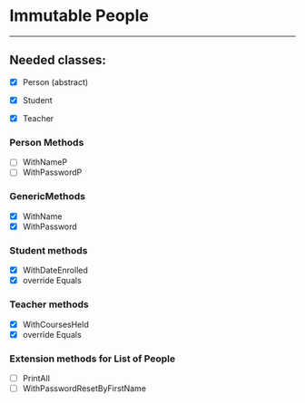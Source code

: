 # Immutable People

-------------------

## Needed classes:

- [x] Person (abstract)

- [x] Student

- [x] Teacher

### Person Methods

- [ ] WithNameP
- [ ] WithPasswordP

### GenericMethods

- [x] WithName
- [x] WithPassword

### Student methods

- [x] WithDateEnrolled
- [x] override Equals
### Teacher methods
- [x] WithCoursesHeld
- [x] override Equals

### Extension methods for List of People

- [ ] PrintAll
- [ ] WithPasswordResetByFirstName